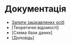 # Документація

* [Запити зацікавлених осіб](/requirements/stakeholders-needs.md)
* [Теоретичні відомості]
* [Схема бази даних]
* [Доповідь]
